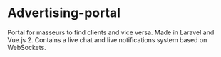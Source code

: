 # Advertising-portal
Portal for masseurs to find clients and vice versa. Made in Laravel and Vue.js 2. Contains a live chat and live notifications system based on WebSockets.
